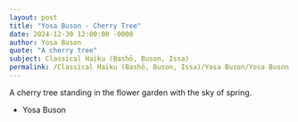 ```yaml
---
layout: post
title: "Yosa Buson - Cherry Tree"
date: 2024-12-30 12:00:00 -0000
author: Yosa Buson
quote: "A cherry tree"
subject: Classical Haiku (Bashō, Buson, Issa)
permalink: /Classical Haiku (Bashō, Buson, Issa)/Yosa Buson/Yosa Buson - Cherry Tree
---
```


A cherry tree
standing in the flower garden
with the sky of spring.

- Yosa Buson
